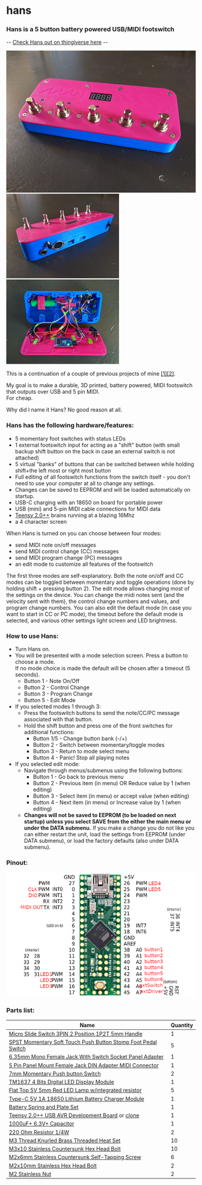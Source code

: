 # hans
### Hans is a 5 button battery powered USB/MIDI footswitch<br>
-- [Check Hans out on thingiverse here](https://www.thingiverse.com/thing:4768840) --

<img src=https://raw.githubusercontent.com/hunked/hans/main/images/front.jpg width=600><br>
<img src=https://raw.githubusercontent.com/hunked/hans/main/images/back.jpg width=300><img src=https://raw.githubusercontent.com/hunked/hans/main/images/inside.jpg width=300><br>

This is a continuation of a couple of previous projects of mine [[1]](https://github.com/hunked/eightbuttonMIDIfootswitch)[[2]](https://github.com/hunked/footie). 

My goal is to make a durable, 3D printed, battery powered, MIDI footswitch that outputs over USB and 5 pin MIDI. <br>
For cheap.<br>

Why did I name it Hans? No good reason at all.

### Hans has the following hardware/features:
- 5 momentary foot switches with status LEDs
- 1 external footswitch input for acting as a "shift" button (with small backup shift button on the back in case an external switch is not attached)
- 5 virtual "banks" of buttons that can be switched between while holding shift+the left most or right most button
- Full editing of all footswitch functions from the switch itself - you don't need to use your computer at all to change any settings. 
- Changes can be saved to EEPROM and will be loaded automatically on startup.
- USB-C charging with an 18650 on board for portable power
- USB (mini) and 5-pin MIDI cable connections for MIDI data
- [Teensy 2.0++](https://www.pjrc.com/store/teensypp.html) brains running at a blazing 16Mhz
- a 4 character screen

When Hans is turned on you can choose between four modes: 
- send MIDI note on/off messages 
- send MIDI control change (CC) messages
- send MIDI program change (PC) messages
- an edit mode to customize all features of the footswitch

The first three modes are self-explanatory. Both the note on/off and CC modes can be toggled between momentary and toggle operations (done by holding shift + pressing button 2).
The edit mode allows changing most of the settings on the device. You can change the midi notes sent (and the velocity sent with them), the control change numbers and values, and program change numbers. You can also edit the default mode (in case you want to start in CC or PC mode), the timeout before the default mode is selected, and various other settings light screen and LED brightness.

### How to use Hans:
- Turn Hans on.
- You will be presented with a mode selection screen. Press a button to choose a mode. <br>If no mode choice is made the default will be chosen after a timeout (5 seconds).
  * Button 1 - Note On/Off
  * Button 2 - Control Change
  * Button 3 - Program Change
  * Button 5 - Edit Mode
- If you selected modes 1 through 3:
  * Press the footswitch buttons to send the note/CC/PC message associated with that button.
  * Hold the shift button and press one of the front switches for additional functions:
    * Button 1/5 - Change button bank (-/+)
    * Button 2 - Switch between momentary/toggle modes
    * Button 3 - Return to mode select menu
    * Button 4 - Panic! Stop all playing notes
- If you selected edit mode:
  * Navigate through menus/submenus using the following buttons:
    * Button 1 - Go back to previous menu
    * Button 2 - Previous item (in menu) OR Reduce value by 1 (when editing)
    * Button 3 - Select item (in menu) or accept value (when editing)
    * Button 4 - Next item (in menu) or Increase value by 1 (when editing)
  * **Changes will not be saved to EEPROM (to be loaded on next startup) unless you select SAVE from the either the main menu or under the DATA submenu.** If you make a change you do not like you can either restart the unit, load the settings from EEPROM (under DATA submenu), or load the factory defaults (also under DATA submenu).

### Pinout:<br>
<img src=https://raw.githubusercontent.com/hunked/hans/main/images/pinout.png>

### Parts list:
| Name                                                          | Quantity |
|---------------------------------------------------------------|----------|
| [Micro Slide Switch 3PIN 2 Position 1P2T 5mm Handle](https://www.aliexpress.com/item/32983645797.html)            | 1        |
| [SPST Momentary Soft Touch Push Button Stomp Foot Pedal Switch](https://www.aliexpress.com/item/32918205335.html) | 5        |
| [6.35mm Mono Female Jack With Switch Socket Panel Adapter](https://www.aliexpress.com/item/32614113278.html)      | 1        |
| [5 Pin Panel Mount Female Jack DIN Adapter MIDI Connector](https://www.aliexpress.com/item/32972269819.html)      | 1        |
| [7mm Momentary Push button Switch](https://www.aliexpress.com/item/32790920961.html)                              | 2        |
| [TM1637 4 Bits Digital LED Display Module](https://www.aliexpress.com/item/32387190376.html)                      | 1        |
| [Flat Top 5V 5mm Red LED Lamp w/integrated resistor](https://www.aliexpress.com/item/32904653006.html)            | 5        |
| [Type-C 5V 1A 18650 Lithium Battery Charger Module](https://www.aliexpress.com/item/32670803042.html)             | 1        |
| [Battery Spring and Plate Set](https://www.aliexpress.com/item/32881285245.html)                                  | 1        |
| [Teensy 2.0++ USB AVR Development Board](https://www.pjrc.com/store/teensypp.html) or [clone](https://www.aliexpress.com/item/32975352827.html)          | 1        |
| [1000uF+ 6.3V+ Capacitor](https://www.aliexpress.com/item/4000092084550.html)                                       | 1        |
| [220 Ohm Resistor 1/4W](https://www.aliexpress.com/item/32952657927.html)                                         | 2        |
| [M3 Thread Knurled Brass Threaded Heat Set](https://www.aliexpress.com/item/4001185849382.html)                     | 10       |
| [M3x10 Stainless Countersunk Hex Head Bolt](https://www.aliexpress.com/item/4000020967604.html)                     | 10       |
| [M2x6mm Stainless Countersunk Self-Tapping Screw](https://www.aliexpress.com/item/4001074924245.html)               | 6        |
| [M2x10mm Stainless Hex Head Bolt](https://www.aliexpress.com/item/32810852732.html)                               | 2        |
| [M2 Stainless Nut](https://www.aliexpress.com/item/32977174437.html)                                              | 2        |

